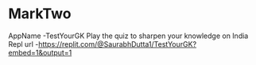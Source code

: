 # MarkTwo
AppName -TestYourGK
Play the quiz to sharpen your knowledge on India
Repl url -https://replit.com/@SaurabhDutta1/TestYourGK?embed=1&output=1
